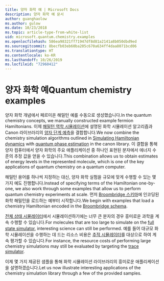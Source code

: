```yaml
---
title: 양자 화학 예 | Microsoft Docs
description: 양자 화학 예 문서
author: guanghaolow
ms.author: gulow
ms.date: 10/23/2018
ms.topic: article-type-from-white-list
uid: microsoft.quantum.chemistry.examples
ms.openlocfilehash: 586ea98321ff71947df8d81a2141a8b050dbd9ed
ms.sourcegitcommit: 8becfb03eb60ba205c670a634ff4daa8071bcd06
ms.translationtype: HT
ms.contentlocale: ko-KR
ms.lasthandoff: 10/26/2019
ms.locfileid: "72960412"
---
```

# <a name="quantum-chemistry-examples"></a><span data-ttu-id="11081-103">양자 화학 예</span><span class="sxs-lookup"><span data-stu-id="11081-103">Quantum chemistry examples</span></span>

<span data-ttu-id="11081-104">양자 화학 개념에서 페르미온 해밀턴 예를 수동으로 생성했습니다.</span><span class="sxs-lookup"><span data-stu-id="11081-104">In the quantum chemistry concepts, we manually constructed example fermion Hamiltonians.</span></span> <span data-ttu-id="11081-105">이제 [해밀턴 역학 시뮬레이션](xref:microsoft.quantum.libraries.standard.algorithms)에 설명된 화학 시뮬레이션 알고리즘과 Canon 라이브러리의 [양자 단계 예측](xref:microsoft.quantum.libraries.characterization)을 결합합니다.</span><span class="sxs-lookup"><span data-stu-id="11081-105">We now combine the chemistry simulation algorithms outlined in [Simulating Hamiltonian dynamics](xref:microsoft.quantum.libraries.standard.algorithms) with [quantum phase estimation](xref:microsoft.quantum.libraries.characterization) in the canon library.</span></span> <span data-ttu-id="11081-106">이 결합을 통해 양자 컴퓨터에서 양자 화학의 주요 애플리케이션 중 하나인 표현된 분자에서 에너지 수준의 추정 값을 얻을 수 있습니다.</span><span class="sxs-lookup"><span data-stu-id="11081-106">This combination allows us to obtain  estimates of energy levels in the represented molecule, which is one of the key applications of quantum chemistry on a quantum computer.</span></span> 

<span data-ttu-id="11081-107">해밀턴 용어를 하나씩 지정하는 대신, 양자 화학 실험을 규모에 맞게 수행할 수 있는 몇 가지 예도 진행합니다.</span><span class="sxs-lookup"><span data-stu-id="11081-107">Instead of specifying terms of the Hamiltonian one-by-one, we also work through some examples that allow us to perform quantum chemistry experiments at scale.</span></span> <span data-ttu-id="11081-108">먼저 [Broombridge 스키마](xref:microsoft.quantum.libraries.chemistry.schema.broombridge)에 인코딩된 화학 해밀턴을 로드하는 예부터 시작합니다.</span><span class="sxs-lookup"><span data-stu-id="11081-108">We begin with examples that load a chemistry Hamiltonian encoded in the [Broombridge schema](xref:microsoft.quantum.libraries.chemistry.schema.broombridge).</span></span>

<span data-ttu-id="11081-109">[전체 상태 시뮬레이터](xref:microsoft.quantum.machines.full-state-simulator)에서 시뮬레이션하기에는 너무 큰 분자의 경우 흥미로운 과학을 계속 수행할 수 있습니다.</span><span class="sxs-lookup"><span data-stu-id="11081-109">For molecules that are too large to simulate on the [full state simulator](xref:microsoft.quantum.machines.full-state-simulator), interesting science can still be performed.</span></span> <span data-ttu-id="11081-110">예를 들어 대규모 화학 시뮬레이션을 수행하는 데 드는 리소스 비용은 [추적 시뮬레이터](xref:microsoft.quantum.machines.qc-trace-simulator.intro)를 대상으로 하여 계속 평가할 수 있습니다.</span><span class="sxs-lookup"><span data-stu-id="11081-110">For instance, the resource costs of performing large chemistry simulations may still be evaluated by targeting the [trace simulator](xref:microsoft.quantum.machines.qc-trace-simulator.intro).</span></span>

<span data-ttu-id="11081-111">이제 몇 가지 제공된 샘플을 통해 화학 시뮬레이션 라이브러리의 흥미로운 애플리케이션을 설명하겠습니다.</span><span class="sxs-lookup"><span data-stu-id="11081-111">Let us now illustrate interesting applications of the chemistry simulation library through a few of the provided samples.</span></span>